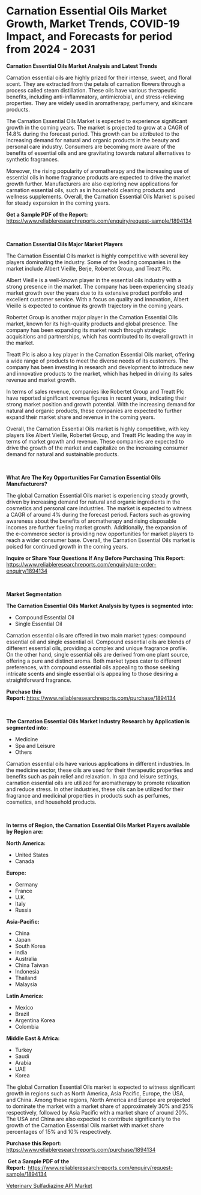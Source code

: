 <p><h1>Carnation Essential Oils Market Growth, Market Trends, COVID-19 Impact, and Forecasts for period from 2024 - 2031</h1></p><p><strong>Carnation Essential Oils Market Analysis and Latest Trends</strong></p>
<p><p>Carnation essential oils are highly prized for their intense, sweet, and floral scent. They are extracted from the petals of carnation flowers through a process called steam distillation. These oils have various therapeutic benefits, including anti-inflammatory, antimicrobial, and stress-relieving properties. They are widely used in aromatherapy, perfumery, and skincare products.</p><p>The Carnation Essential Oils Market is expected to experience significant growth in the coming years. The market is projected to grow at a CAGR of 14.8% during the forecast period. This growth can be attributed to the increasing demand for natural and organic products in the beauty and personal care industry. Consumers are becoming more aware of the benefits of essential oils and are gravitating towards natural alternatives to synthetic fragrances.</p><p>Moreover, the rising popularity of aromatherapy and the increasing use of essential oils in home fragrance products are expected to drive the market growth further. Manufacturers are also exploring new applications for carnation essential oils, such as in household cleaning products and wellness supplements. Overall, the Carnation Essential Oils Market is poised for steady expansion in the coming years.</p></p>
<p><strong>Get a Sample PDF of the Report:&nbsp;</strong> <a href="https://www.reliableresearchreports.com/enquiry/request-sample/1894134">https://www.reliableresearchreports.com/enquiry/request-sample/1894134</a></p>
<p>&nbsp;</p>
<p><strong>Carnation Essential Oils Major Market Players</strong></p>
<p><p>The Carnation Essential Oils market is highly competitive with several key players dominating the industry. Some of the leading companies in the market include Albert Vieille, Berje, Robertet Group, and Treatt Plc. </p><p>Albert Vieille is a well-known player in the essential oils industry with a strong presence in the market. The company has been experiencing steady market growth over the years due to its extensive product portfolio and excellent customer service. With a focus on quality and innovation, Albert Vieille is expected to continue its growth trajectory in the coming years.</p><p>Robertet Group is another major player in the Carnation Essential Oils market, known for its high-quality products and global presence. The company has been expanding its market reach through strategic acquisitions and partnerships, which has contributed to its overall growth in the market.</p><p>Treatt Plc is also a key player in the Carnation Essential Oils market, offering a wide range of products to meet the diverse needs of its customers. The company has been investing in research and development to introduce new and innovative products to the market, which has helped in driving its sales revenue and market growth.</p><p>In terms of sales revenue, companies like Robertet Group and Treatt Plc have reported significant revenue figures in recent years, indicating their strong market position and growth potential. With the increasing demand for natural and organic products, these companies are expected to further expand their market share and revenue in the coming years.</p><p>Overall, the Carnation Essential Oils market is highly competitive, with key players like Albert Vieille, Robertet Group, and Treatt Plc leading the way in terms of market growth and revenue. These companies are expected to drive the growth of the market and capitalize on the increasing consumer demand for natural and sustainable products.</p></p>
<p>&nbsp;</p>
<p><strong>What Are The Key Opportunities For Carnation Essential Oils Manufacturers?</strong></p>
<p><p>The global Carnation Essential Oils market is experiencing steady growth, driven by increasing demand for natural and organic ingredients in the cosmetics and personal care industries. The market is expected to witness a CAGR of around 4% during the forecast period. Factors such as growing awareness about the benefits of aromatherapy and rising disposable incomes are further fueling market growth. Additionally, the expansion of the e-commerce sector is providing new opportunities for market players to reach a wider consumer base. Overall, the Carnation Essential Oils market is poised for continued growth in the coming years.</p></p>
<p><strong>Inquire or Share Your Questions If Any Before Purchasing This Report:</strong> <a href="https://www.reliableresearchreports.com/enquiry/pre-order-enquiry/1894134">https://www.reliableresearchreports.com/enquiry/pre-order-enquiry/1894134</a></p>
<p>&nbsp;</p>
<p><strong>Market Segmentation</strong></p>
<p><strong>The Carnation Essential Oils Market Analysis by types is segmented into:</strong></p>
<p><ul><li>Compound Essential Oil</li><li>Single Essential Oil</li></ul></p>
<p><p>Carnation essential oils are offered in two main market types: compound essential oil and single essential oil. Compound essential oils are blends of different essential oils, providing a complex and unique fragrance profile. On the other hand, single essential oils are derived from one plant source, offering a pure and distinct aroma. Both market types cater to different preferences, with compound essential oils appealing to those seeking intricate scents and single essential oils appealing to those desiring a straightforward fragrance.</p></p>
<p><strong>Purchase this Report:&nbsp;</strong><a href="https://www.reliableresearchreports.com/purchase/1894134">https://www.reliableresearchreports.com/purchase/1894134</a></p>
<p>&nbsp;</p>
<p><strong>The Carnation Essential Oils Market Industry Research by Application is segmented into:</strong></p>
<p><ul><li>Medicine</li><li>Spa and Leisure</li><li>Others</li></ul></p>
<p><p>Carnation essential oils have various applications in different industries. In the medicine sector, these oils are used for their therapeutic properties and benefits such as pain relief and relaxation. In spa and leisure settings, carnation essential oils are utilized for aromatherapy to promote relaxation and reduce stress. In other industries, these oils can be utilized for their fragrance and medicinal properties in products such as perfumes, cosmetics, and household products.</p></p>
<p>&nbsp;</p>
<p><strong>In terms of Region, the Carnation Essential Oils Market Players available by Region are:</strong></p>
<p>
    <p> <strong> North America: </strong>
        <ul>
            <li>United States</li>
            <li>Canada</li>
        </ul>
        </p> 
    <p> <strong> Europe: </strong>
        <ul>
            <li>Germany</li>
            <li>France</li>
            <li>U.K.</li>
            <li>Italy</li>
            <li>Russia</li>
        </ul>
        </p> 
    <p> <strong> Asia-Pacific: </strong>
        <ul>
            <li>China</li>
            <li>Japan</li>
            <li>South Korea</li>
            <li>India</li>
            <li>Australia</li>
            <li>China Taiwan</li>
            <li>Indonesia</li>
            <li>Thailand</li>
            <li>Malaysia</li>
        </ul>
        </p> 
    <p> <strong> Latin America: </strong>
        <ul>
            <li>Mexico</li>
            <li>Brazil</li>
            <li>Argentina Korea</li>
            <li>Colombia</li>
        </ul>
        </p> 
    <p> <strong> Middle East & Africa: </strong>
        <ul>
            <li>Turkey</li>
            <li>Saudi</li>
            <li>Arabia</li>
            <li>UAE</li>
            <li>Korea</li>
        </ul>
    </p>
    </p>
<p><p>The global Carnation Essential Oils market is expected to witness significant growth in regions such as North America, Asia Pacific, Europe, the USA, and China. Among these regions, North America and Europe are projected to dominate the market with a market share of approximately 30% and 25% respectively, followed by Asia Pacific with a market share of around 20%. The USA and China are also expected to contribute significantly to the growth of the Carnation Essential Oils market with market share percentages of 15% and 10% respectively.</p></p>
<p><strong>Purchase this Report: </strong><a href="https://www.reliableresearchreports.com/purchase/1894134">https://www.reliableresearchreports.com/purchase/1894134</a></p>
<p>&nbsp;<strong>Get a Sample PDF of the Report:&nbsp;&nbsp;</strong><a href="https://www.reliableresearchreports.com/enquiry/request-sample/1894134">https://www.reliableresearchreports.com/enquiry/request-sample/1894134</a></p>
<p><strong></strong></p>
<p><p><a href="https://github.com/WillieWoodard/Market-Research-Report-List-4/blob/main/veterinary-sulfadiazine-api-market.md">Veterinary Sulfadiazine API Market</a></p></p>